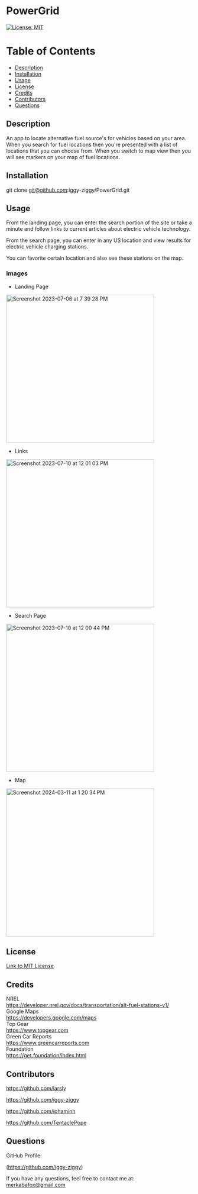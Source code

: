 # PowerGrid

[![License: MIT](https://img.shields.io/badge/License-MIT-yellow.svg)](https://opensource.org/licenses/MIT)

# Table of Contents

* [Description](#description)
* [Installation](#installation)
* [Usage](#usage)
* [License](#license)
* [Credits](#credits)
* [Contributors](#contributors)
* [Questions](#questions)

## Description

An app to locate alternative fuel source's for vehicles based on your area. When you search for fuel locations then you're presented with a list of locations that you can choose from. When you switch to map view then you will see markers on your map of fuel locations.

## Installation

git clone git@github.com:iggy-ziggy/PowerGrid.git

## Usage

From the landing page, you can enter the search portion of the site or take a minute and follow links to current articles about electric vehicle technology.

From the search page, you can enter in any US location and view results for electric vehicle charging stations.

You can favorite certain location and also see these stations on the map.

### Images

* Landing Page

<img width="400" alt="Screenshot 2023-07-06 at 7 39 28 PM" src="https://github.com/larsly/PowerGrid/assets/128410000/6ad2afc9-8791-4626-b16b-fab898b0eace">

* Links

<img width="400" alt="Screenshot 2023-07-10 at 12 01 03 PM" src="https://github.com/larsly/PowerGrid/assets/128410000/8c436063-1e4e-400a-94fa-4bce8d103ae9">

* Search Page

<img width="400" alt="Screenshot 2023-07-10 at 12 00 44 PM" src="https://github.com/larsly/PowerGrid/assets/128410000/a0cb13fe-b0c6-4d8d-a717-4d2086c7424f">

* Map

<img width="400" alt="Screenshot 2024-03-11 at 1 20 34 PM" src="https://github.com/iggy-ziggy/game-hub/assets/128410000/a99c0ab4-071a-404d-bdba-a51f43ed138e">


## License
[Link to MIT License](https://opensource.org/licenses/MIT)

## Credits

NREL  
https://developer.nrel.gov/docs/transportation/alt-fuel-stations-v1/  
Google Maps  
https://developers.google.com/maps  
Top Gear  
https://www.topgear.com  
Green Car Reports  
https://www.greencarreports.com  
Foundation  
https://get.foundation/index.html

## Contributors

https://github.com/larsly

https://github.com/iggy-ziggy

https://github.com/iphaminh

https://github.com/TentaclePope

## Questions

GitHub Profile: 

(https://github.com/iggy-ziggy)

If you have any questions, feel free to contact me at:
merkabafox@gmail.com
